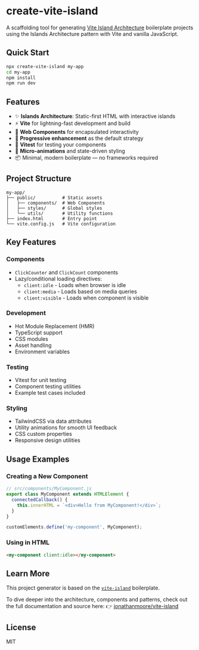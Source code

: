 # create-vite-island

A scaffolding tool for generating [Vite Island Architecture](https://github.com/jonathanmoore/vite-island) boilerplate projects using the Islands Architecture pattern with Vite and vanilla JavaScript.

## Quick Start

```bash
npx create-vite-island my-app
cd my-app
npm install
npm run dev
```

## Features

- ✨ **Islands Architecture**: Static-first HTML with interactive islands
- ⚡ **Vite** for lightning-fast development and build
- 🧩 **Web Components** for encapsulated interactivity
- 🎯 **Progressive enhancement** as the default strategy
- 🧪 **Vitest** for testing your components
- 🌈 **Micro-animations** and state-driven styling
- 📦 Minimal, modern boilerplate — no frameworks required

## Project Structure

```
my-app/
├── public/          # Static assets
│   ├── components/  # Web Components
│   ├── styles/      # Global styles
│   └── utils/       # Utility functions
├── index.html       # Entry point
└── vite.config.js   # Vite configuration
```

## Key Features

### Components
- `ClickCounter` and `ClickCount` components
- Lazy/conditional loading directives:
  - `client:idle` - Loads when browser is idle
  - `client:media` - Loads based on media queries
  - `client:visible` - Loads when component is visible

### Development
- Hot Module Replacement (HMR)
- TypeScript support
- CSS modules
- Asset handling
- Environment variables

### Testing
- Vitest for unit testing
- Component testing utilities
- Example test cases included

### Styling
- TailwindCSS via data attributes
- Utility animations for smooth UI feedback
- CSS custom properties
- Responsive design utilities

## Usage Examples

### Creating a New Component

```js
// src/components/MyComponent.js
export class MyComponent extends HTMLElement {
  connectedCallback() {
    this.innerHTML = `<div>Hello from MyComponent!</div>`;
  }
}

customElements.define('my-component', MyComponent);
```

### Using in HTML

```html
<my-component client:idle></my-component>
```

## Learn More

This project generator is based on the [`vite-island`](https://github.com/jonathanmoore/vite-island) boilerplate.

To dive deeper into the architecture, components and patterns, check out the full documentation and source here:
👉 [jonathanmoore/vite-island](https://github.com/jonathanmoore/vite-island)

## License
MIT
